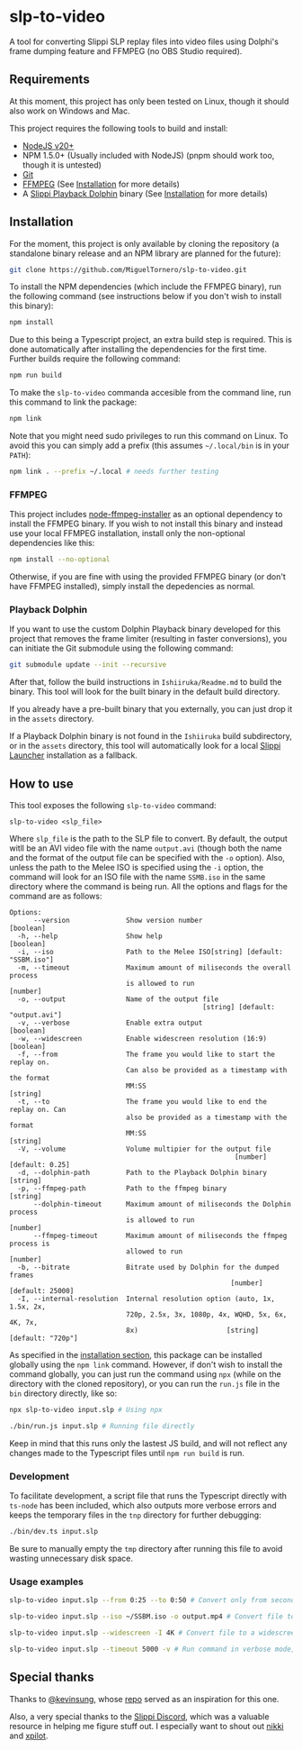 # slp-to-video
A tool for converting Slippi SLP replay files into video files using Dolphi's frame dumping feature and FFMPEG (no OBS Studio required).  

## Requirements
At this moment, this project has only been tested on Linux, though it should also work on Windows and Mac.  

This project requires the following tools to build and install:
* [NodeJS v20+](https://nodejs.org/)
* NPM 1.5.0+ (Usually included with NodeJS) (pnpm should work too, though it is untested)
* [Git](https://git-scm.com/)
* [FFMPEG](https://ffmpeg.org/) (See [Installation](#installation) for more details)
* A [Slippi Playback Dolphin](https://github.com/project-slippi/Ishiiruka-Playback) binary (See [Installation](#installation) for more details) 

## Installation
For the moment, this project is only available by cloning the repository (a standalone binary release and an NPM library are planned for the future):
```bash
git clone https://github.com/MiguelTornero/slp-to-video.git
```
To install the NPM dependencies (which include the FFMPEG binary), run the following command (see instructions below if you don't wish to install this binary):
```bash
npm install
```
Due to this being a Typescript project, an extra build step is required. This is done automatically after installing the dependencies for the first time. Further builds require the following command:
```bash
npm run build
```
To make the `slp-to-video` commanda accesible from the command line, run this command to link the package:
```bash
npm link
```
Note that you might need sudo privileges to run this command on Linux. To avoid this you can simply add a prefix (this assumes `~/.local/bin` is in your `PATH`):
```bash
npm link . --prefix ~/.local # needs further testing
```

### FFMPEG
This project includes [node-ffmpeg-installer](https://github.com/kribblo/node-ffmpeg-installer) as an optional dependency to install the FFMPEG binary. If you wish to not install this binary and instead use your local FFMPEG installation, install only the non-optional dependencies like this:
```bash
npm install --no-optional
```
Otherwise, if you are fine with using the provided FFMPEG binary (or don't have FFMPEG installed), simply install the depedencies as normal.

### Playback Dolphin
If you want to use the custom Dolphin Playback binary developed for this project that removes the frame limiter (resulting in faster conversions), you can initiate the Git submodule using the following command:
```bash
git submodule update --init --recursive
```
After that, follow the build instructions in `Ishiiruka/Readme.md` to build the binary. This tool will look for the built binary in the default build directory.  

If you already have a pre-built binary that you externally, you can just drop it in the `assets` directory.  

If a Playback Dolphin binary is not found in the `Ishiiruka` build subdirectory, or in the `assets` directory, this tool will automatically look for a local [Slippi Launcher](https://slippi.gg/) installation as a fallback.

## How to use
This tool exposes the following `slp-to-video` command:
```
slp-to-video <slp_file>
```
Where `slp_file` is the path to the SLP file to convert. By default, the output witll be an AVI video file with the name `output.avi` (though both the name and the format of the output file can be specified with the `-o` option). Also, unless the path to the Melee ISO is specified using the `-i` option, the command will look for an ISO file with the name `SSMB.iso` in the same directory where the command is being run. All the options and flags for the command are as follows:
```
Options:
      --version              Show version number                       [boolean]
  -h, --help                 Show help                                 [boolean]
  -i, --iso                  Path to the Melee ISO[string] [default: "SSBM.iso"]
  -m, --timeout              Maximum amount of miliseconds the overall process
                             is allowed to run                          [number]
  -o, --output               Name of the output file
                                                [string] [default: "output.avi"]
  -v, --verbose              Enable extra output                       [boolean]
  -w, --widescreen           Enable widescreen resolution (16:9)       [boolean]
  -f, --from                 The frame you would like to start the replay on.
                             Can also be provided as a timestamp with the format
                             MM:SS                                      [string]
  -t, --to                   The frame you would like to end the replay on. Can
                             also be provided as a timestamp with the format
                             MM:SS                                      [string]
  -V, --volume               Volume multipier for the output file
                                                        [number] [default: 0.25]
  -d, --dolphin-path         Path to the Playback Dolphin binary        [string]
  -p, --ffmpeg-path          Path to the ffmpeg binary                  [string]
      --dolphin-timeout      Maximum amount of miliseconds the Dolphin process
                             is allowed to run                          [number]
      --ffmpeg-timeout       Maximum amount of miliseconds the ffmpeg process is
                             allowed to run                             [number]
  -b, --bitrate              Bitrate used by Dolphin for the dumped frames
                                                       [number] [default: 25000]
  -I, --internal-resolution  Internal resolution option (auto, 1x, 1.5x, 2x,
                             720p, 2.5x, 3x, 1080p, 4x, WQHD, 5x, 6x, 4K, 7x,
                             8x)                      [string] [default: "720p"]
```
As specified in the [installation section](#installation), this package can be installed globally using the `npm link` command. However, if don't wish to install the command globally, you can just run the command using `npx` (while on the directory with the cloned repository), or you can run the `run.js` file in the `bin` directory directly, like so:
```bash
npx slp-to-video input.slp # Using npx

./bin/run.js input.slp # Running file directly
```
Keep in mind that this runs only the lastest JS build, and will not reflect any changes made to the Typescript files until `npm run build` is run.

### Development
To facilitate development, a script file that runs the Typescript directly with `ts-node` has been included, which also outputs more verbose errors and keeps the temporary files in the `tnp` directory for further debugging:
```bash
./bin/dev.ts input.slp
```
Be sure to manually empty the `tmp` directory after running this file to avoid wasting unnecessary disk space.

### Usage examples
```bash
slp-to-video input.slp --from 0:25 --to 0:50 # Convert only from second 25 until second 50

slp-to-video input.slp --iso ~/SSBM.iso -o output.mp4 # Convert file to an MP4 video using the ISO at ~/SSMB.iso

slp-to-video input.slp --widescreen -I 4K # Convert file to a widescreen file with (approx.) 4K resolution. (Be sure your machine is powerful enough)

slp-to-video input.slp --timeout 5000 -v # Run command in verbose mode, with a timeout of 5000 (5 seconds)
```

## Special thanks
Thanks to [@kevinsung](https://github.com/kevinsung), whose [repo](https://github.com/kevinsung/slp-to-video) served as an inspiration for this one.  

Also, a very special thanks to the [Slippi Discord](https://discord.com/invite/pPfEaW5), which was a valuable resource in helping me figure stuff out. I especially want to shout out [nikki](https://github.com/NikhilNarayana) and [xpilot](https://github.com/vladfi1).